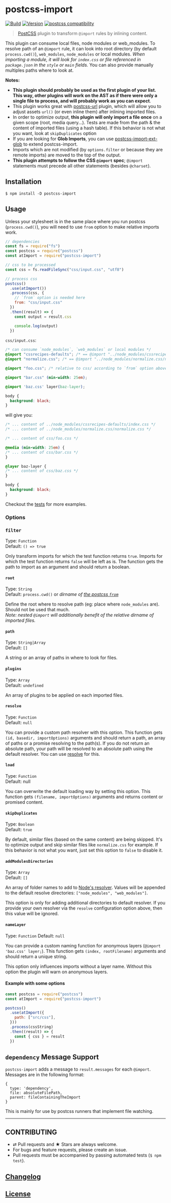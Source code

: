 # postcss-import

[![Build](https://img.shields.io/travis/postcss/postcss-import/master)](https://travis-ci.org/postcss/postcss-import)
[![Version](https://img.shields.io/npm/v/postcss-import)](https://github.com/postcss/postcss-import/blob/master/CHANGELOG.md)
[![postcss compatibility](https://img.shields.io/npm/dependency-version/postcss-import/peer/postcss)](https://postcss.org/)

> [PostCSS](https://github.com/postcss/postcss) plugin to transform `@import`
rules by inlining content.

This plugin can consume local files, node modules or web_modules.
To resolve path of an `@import` rule, it can look into root directory
(by default `process.cwd()`), `web_modules`, `node_modules`
or local modules.
_When importing a module, it will look for `index.css` or file referenced in
`package.json` in the `style` or `main` fields._
You can also provide manually multiples paths where to look at.

**Notes:**

- **This plugin should probably be used as the first plugin of your list.
This way, other plugins will work on the AST as if there were only a single file
to process, and will probably work as you can expect**.
- This plugin works great with
[postcss-url](https://github.com/postcss/postcss-url) plugin,
which will allow you to adjust assets `url()` (or even inline them) after
inlining imported files.
- In order to optimize output, **this plugin will only import a file once** on
a given scope (root, media query...).
Tests are made from the path & the content of imported files (using a hash
table).
If this behavior is not what you want, look at `skipDuplicates` option
- If you are looking for **Glob Imports**, you can use [postcss-import-ext-glob](https://github.com/dimitrinicolas/postcss-import-ext-glob) to extend postcss-import.
- Imports which are not modified (by `options.filter` or because they are remote
  imports) are moved to the top of the output.
- **This plugin attempts to follow the CSS `@import` spec**; `@import`
  statements must precede all other statements (besides `@charset`).

## Installation

```console
$ npm install -D postcss-import
```

## Usage

Unless your stylesheet is in the same place where you run postcss
(`process.cwd()`), you will need to use `from` option to make relative imports
work.

```js
// dependencies
const fs = require("fs")
const postcss = require("postcss")
const atImport = require("postcss-import")

// css to be processed
const css = fs.readFileSync("css/input.css", "utf8")

// process css
postcss()
  .use(atImport())
  .process(css, {
    // `from` option is needed here
    from: "css/input.css"
  })
  .then((result) => {
    const output = result.css

    console.log(output)
  })
```

`css/input.css`:

```css
/* can consume `node_modules`, `web_modules` or local modules */
@import "cssrecipes-defaults"; /* == @import "../node_modules/cssrecipes-defaults/index.css"; */
@import "normalize.css"; /* == @import "../node_modules/normalize.css/normalize.css"; */

@import "foo.css"; /* relative to css/ according to `from` option above */

@import "bar.css" (min-width: 25em);

@import 'baz.css' layer(baz-layer);

body {
  background: black;
}
```

will give you:

```css
/* ... content of ../node_modules/cssrecipes-defaults/index.css */
/* ... content of ../node_modules/normalize.css/normalize.css */

/* ... content of css/foo.css */

@media (min-width: 25em) {
/* ... content of css/bar.css */
}

@layer baz-layer {
/* ... content of css/baz.css */
}

body {
  background: black;
}
```

Checkout the [tests](test) for more examples.

### Options

### `filter`
Type: `Function`  
Default: `() => true`

Only transform imports for which the test function returns `true`. Imports for
which the test function returns `false` will be left as is. The function gets
the path to import as an argument and should return a boolean.

#### `root`

Type: `String`  
Default: `process.cwd()` or _dirname of
[the postcss `from`](https://github.com/postcss/postcss#node-source)_

Define the root where to resolve path (eg: place where `node_modules` are).
Should not be used that much.  
_Note: nested `@import` will additionally benefit of the relative dirname of
imported files._

#### `path`

Type: `String|Array`  
Default: `[]`

A string or an array of paths in where to look for files.

#### `plugins`

Type: `Array`  
Default: `undefined`

An array of plugins to be applied on each imported files.

#### `resolve`

Type: `Function`  
Default: `null`

You can provide a custom path resolver with this option. This function gets
`(id, basedir, importOptions)` arguments and should return a path, an array of
paths or a promise resolving to the path(s). If you do not return an absolute
path, your path will be resolved to an absolute path using the default
resolver.
You can use [resolve](https://github.com/substack/node-resolve) for this.

#### `load`

Type: `Function`  
Default: null

You can overwrite the default loading way by setting this option.
This function gets `(filename, importOptions)` arguments and returns content or
promised content.

#### `skipDuplicates`

Type: `Boolean`  
Default: `true`

By default, similar files (based on the same content) are being skipped.
It's to optimize output and skip similar files like `normalize.css` for example.
If this behavior is not what you want, just set this option to `false` to
disable it.

#### `addModulesDirectories`

Type: `Array`  
Default: `[]`

An array of folder names to add to [Node's resolver](https://github.com/substack/node-resolve).
Values will be appended to the default resolve directories:
`["node_modules", "web_modules"]`.

This option is only for adding additional directories to default resolver. If
you provide your own resolver via the `resolve` configuration option above, then
this value will be ignored.

#### `nameLayer`

Type: `Function`
Default: `null`

You can provide a custom naming function for anonymous layers (`@import 'baz.css' layer;`).
This function gets `(index, rootFilename)` arguments and should return a unique string.

This option only influences imports without a layer name.
Without this option the plugin will warn on anonymous layers.

#### Example with some options

```js
const postcss = require("postcss")
const atImport = require("postcss-import")

postcss()
  .use(atImport({
    path: ["src/css"],
  }))
  .process(cssString)
  .then((result) => {
    const { css } = result
  })
```

## `dependency` Message Support

`postcss-import` adds a message to `result.messages` for each `@import`. Messages are in the following format:

```
{
  type: 'dependency',
  file: absoluteFilePath,
  parent: fileContainingTheImport
}
```

This is mainly for use by postcss runners that implement file watching.

---

## CONTRIBUTING

* ⇄ Pull requests and ★ Stars are always welcome.
* For bugs and feature requests, please create an issue.
* Pull requests must be accompanied by passing automated tests (`$ npm test`).

## [Changelog](CHANGELOG.md)

## [License](LICENSE)

